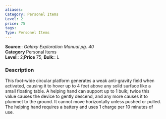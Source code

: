 ```yaml
---
aliases: 
Category: Personel Items
Level: 2
price: 75
tags: 
Type: Personel Items
---
```

**Source**:: _Galaxy Exploration Manual pg. 40_  
**Category** Personal Items  
**Level**:: 2;**Price** 75; **Bulk**:: L

### Description

This foot-wide circular platform generates a weak anti-gravity field when activated, causing it to hover up to 4 feet above any solid surface like a small floating table. A helping hand can support up to 1 bulk; twice this value causes the device to gently descend, and any more causes it to plummet to the ground. It cannot move horizontally unless pushed or pulled. The helping hand requires a battery and uses 1 charge per 10 minutes of use.
